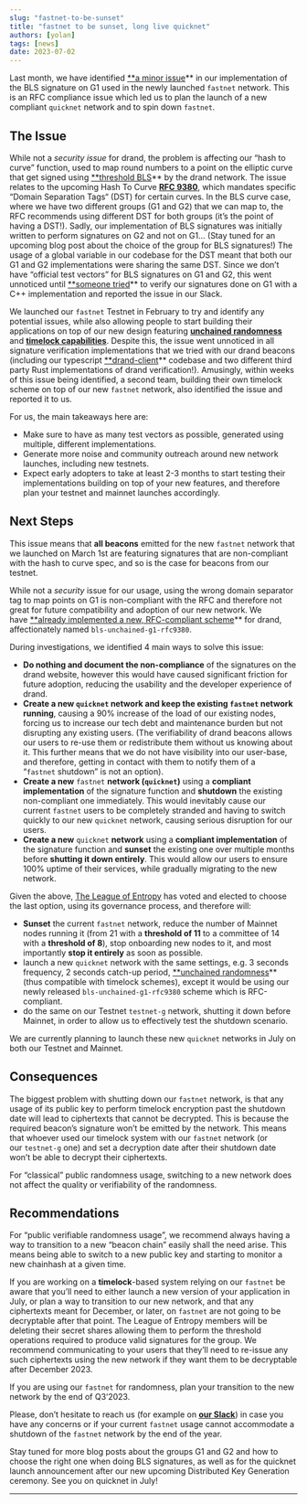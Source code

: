 ```yaml
---
slug: "fastnet-to-be-sunset"
title: "fastnet to be sunset, long live quicknet"
authors: [yolan]
tags: [news]
date: 2023-07-02
---
```


Last month, we have identified [**a minor issue](https://github.com/drand/kyber-bls12381/issues/22)** in our implementation of the BLS signature on G1 used in the newly launched `fastnet` network. This is an RFC compliance issue which led us to plan the launch of a new compliant `quicknet` network and to spin down `fastnet`.

<!-- truncate -->

## The Issue

While not a *security issue* for drand, the problem is affecting our “hash to curve” function, used to map round numbers to a point on the elliptic curve that get signed using [**threshold BLS](https://en.wikipedia.org/wiki/BLS_digital_signature)** by the drand network. The issue relates to the upcoming Hash To Curve [**RFC 9380**](https://www.rfc-editor.org/auth48/rfc9380), which mandates specific “Domain Separation Tags“ (DST) for certain curves. In the BLS curve case, where we have two different groups (G1 and G2) that we can map to, the RFC recommends using different DST for both groups (it’s the point of having a DST!). Sadly, our implementation of BLS signatures was initially written to perform signatures on G2 and not on G1… (Stay tuned for an upcoming blog post about the choice of the group for BLS signatures!) The usage of a global variable in our codebase for the DST meant that both our G1 and G2 implementations were sharing the same DST. Since we don’t have “official test vectors” for BLS signatures on G1 and G2, this went unnoticed until [**someone tried](https://drandworkspace.slack.com/archives/C011JB8NU2E/p1683527867397549?thread_ts=1683197659.071499&cid=C011JB8NU2E)** to verify our signatures done on G1 with a C++ implementation and reported the issue in our Slack.

We launched our `fastnet` Testnet in February to try and identify any potential issues, while also allowing people to start building their applications on top of our new design featuring [**unchained randomness**](https://www.notion.so/2-1-Concepts-Cryptography-6b6cea36929e4b1b8ed5b00ad8600081?pvs=21) and [**timelock capabilities**](Timelock%20Encryption%20is%20now%20supported%20on%20drand%20main%20327425b1e16d4c22aa0d785dbf1c5fbb.md). Despite this, the issue went unnoticed in all signature verification implementations that we tried with our drand beacons (including our typescript [**drand-client](https://github.com/drand/drand-client)** codebase and two different third party Rust implementations of drand verification!). Amusingly, within weeks of this issue being identified, a second team, building their own timelock scheme on top of our new `fastnet` network, also identified the issue and reported it to us.

For us, the main takeaways here are:

- Make sure to have as many test vectors as possible, generated using multiple, different implementations.
- Generate more noise and community outreach around new network launches, including new testnets.
- Expect early adopters to take at least 2-3 months to start testing their implementations building on top of your new features, and therefore plan your testnet and mainnet launches accordingly.

## Next Steps

This issue means that **all beacons** emitted for the new `fastnet` network that we launched on March 1st are featuring signatures that are non-compliant with the hash to curve spec, and so is the case for beacons from our testnet.

While not a *security* issue for our usage, using the wrong domain separator tag to map points on G1 is non-compliant with the RFC and therefore not great for future compatibility and adoption of our new network. We have [**already implemented a new, RFC-compliant scheme](https://github.com/drand/drand/pull/1249)** for drand, affectionately named `bls-unchained-g1-rfc9380`.

During investigations, we identified 4 main ways to solve this issue:

- **Do nothing and document the non-compliance** of the signatures on the drand website, however this would have caused significant friction for future adoption, reducing the usability and the developer experience of drand.
- **Create a new `quicknet` network and keep the existing `fastnet` network running**, causing a 90% increase of the load of our existing nodes, forcing us to increase our tech debt and maintenance burden but not disrupting any existing users. (The verifiability of drand beacons allows our users to re-use them or redistribute them without us knowing about it. This further means that we do not have visibility into our user-base, and therefore, getting in contact with them to notify them of a “`fastnet` shutdown” is not an option).
- **Create a new** `fastnet` **network (`quicknet`)** using a **compliant implementation** of the signature function and **shutdown** the existing non-compliant one immediately. This would inevitably cause our current `fastnet` users to be completely stranded and having to switch quickly to our new `quicknet` network, causing serious disruption for our users.
- **Create a new** `quicknet` **network** using a **compliant implementation** of the signature function and **sunset** the existing one over multiple months before **shutting it down entirely**. This would allow our users to ensure 100% uptime of their services, while gradually migrating to the new network.

Given the above, [The League of Entropy](https://www.notion.so/The-League-of-Entropy-1e76674b75e249699445799c5083fe78?pvs=21) has voted and elected to choose the last option, using its governance process, and therefore will:

- **Sunset** the current `fastnet` network, reduce the number of Mainnet nodes running it (from 21 with a **threshold of 11** to a committee of 14 with a **threshold of 8**), stop onboarding new nodes to it, and most importantly **stop it entirely** as soon as possible.
- launch a new `quicknet` network with the same settings, e.g. 3 seconds frequency, 2 seconds catch-up period, [**unchained randomness](Multi-Frequency%20Support%20&%20Timelock%20Encryption%20are%20%205c3651ad243541b698024016ecd24d26.md)** (thus compatible with timelock schemes), except it would be using our newly released `bls-unchained-g1-rfc9380` scheme which is RFC-compliant.
- do the same on our Testnet `testnet-g` network, shutting it down before Mainnet, in order to allow us to effectively test the shutdown scenario.

We are currently planning to launch these new `quicknet` networks in July on both our Testnet and Mainnet.

## Consequences

The biggest problem with shutting down our `fastnet` network, is that any usage of its public key to perform timelock encryption past the shutdown date will lead to ciphertexts that cannot be decrypted. This is because the required beacon’s signature won’t be emitted by the network. This means that whoever used our timelock system with our `fastnet` network (or our `testnet-g` one) and set a decryption date after their shutdown date won’t be able to decrypt their ciphertexts.

For “classical” public randomness usage, switching to a new network does not affect the quality or verifiability of the randomness.

## Recommendations

For “public verifiable randomness usage”, we recommend always having a way to transition to a new “beacon chain” easily shall the need arise. This means being able to switch to a new public key and starting to monitor a new chainhash at a given time.

If you are working on a **timelock**-based system relying on our `fastnet` be aware that you’ll need to either launch a new version of your application in July, or plan a way to transition to our new network, and that any ciphertexts meant for December, or later, on `fastnet` are not going to be decryptable after that point. The League of Entropy members will be deleting their secret shares allowing them to perform the threshold operations required to produce valid signatures for the group. We recommend communicating to your users that they’ll need to re-issue any such ciphertexts using the new network if they want them to be decryptable after December 2023.

If you are using our `fastnet` for randomness, plan your transition to the new network by the end of Q3’2023.

Please, don’t hesitate to reach us (for example on [**our Slack**](https://join.slack.com/t/drandworkspace/shared_invite/zt-19u4rf6if-bf7lxIvF2zYn4~TrBwfkiA)) in case you have any concerns or if your current `fastnet` usage cannot accommodate a shutdown of the `fastnet` network by the end of the year.

Stay tuned for more blog posts about the groups G1 and G2 and how to choose the right one when doing BLS signatures, as well as for the quicknet launch announcement after our new upcoming Distributed Key Generation ceremony. See you on quicknet in July!

---

